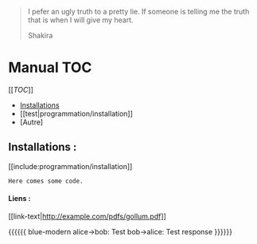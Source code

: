 > I pefer an ugly truth to a pretty lie. If someone is telling me the truth that is when I will give my heart.
>
> Shakira 

# Manual TOC 

[[_TOC_]]

- [Installations](programmation/installation.md)
- [[test|programmation/installation]]
- [Autre]

## Installations :
[[include:programmation/installation]]

~~~~~~~~
Here comes some code.
~~~~~~~~

#### Liens :
[[link-text|http://example.com/pdfs/gollum.pdf]]

{{{{{{ blue-modern
    alice->bob: Test
    bob->alice: Test response
}}}}}}